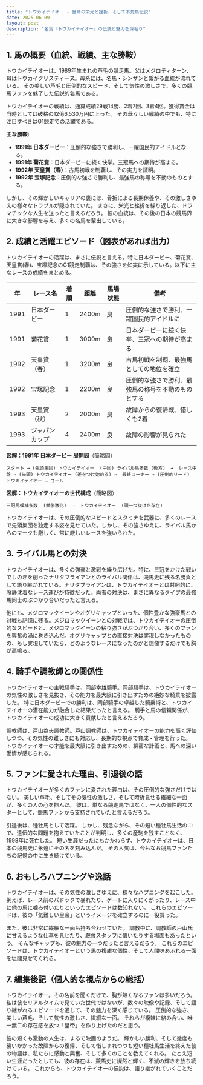 ```yaml
---
title: "トウカイテイオー - 皇帝の栄光と挫折、そして不死鳥伝説"
date: 2025-06-09
layout: post
description: "名馬『トウカイテイオー』の伝説と魅力を深堀り"
---
```


## 1. 馬の概要（血統、戦績、主な勝鞍）

トウカイテイオーは、1989年生まれの芦毛の競走馬。父はメジロティターン、母はトウカイクリスティーヌ。母系には、名馬・シンザンと繋がる血統が流れている。  その美しい芦毛と圧倒的なスピード、そして気性の激しさで、多くの競馬ファンを魅了した伝説的名馬である。

トウカイテイオーの戦績は、通算成績29戦14勝、2着7回、3着4回。獲得賞金は当時としては破格の12億6,530万円に上った。  その華々しい戦績の中でも、特に注目すべきはG1競走での活躍である。

**主な勝鞍:**

* **1991年 日本ダービー**：圧倒的な強さで勝利し、一躍国民的アイドルとなる。
* **1991年 菊花賞**：日本ダービーに続く快挙。三冠馬への期待が高まる。
* **1992年 天皇賞（春）**：古馬初戦を制覇し、その実力を証明。
* **1992年 宝塚記念**：圧倒的な強さで勝利し、最強馬の称号を不動のものとする。


しかし、その輝かしいキャリアの裏には、骨折による長期休養や、その激しさゆえの様々なトラブルが隠されていた。  まさに、栄光と挫折を繰り返した、ドラマチックな人生を送ったと言えるだろう。  彼の血統は、その後の日本の競馬界に大きな影響を与え、多くの名馬を輩出している。


## 2. 成績と活躍エピソード（図表があれば出力）

トウカイテイオーの活躍は、まさに伝説と言える。特に日本ダービー、菊花賞、天皇賞(春)、宝塚記念のG1競走制覇は、その強さを如実に示している。以下に主なレースの成績をまとめる。

| 年 | レース名           | 着順 | 距離 | 馬場状態 | 備考                                                                 |
|---|--------------------|-----|------|----------|----------------------------------------------------------------------|
| 1991 | 日本ダービー         | 1   | 2400m| 良       | 圧倒的な強さで勝利、一躍国民的アイドルに                               |
| 1991 | 菊花賞             | 1   | 3000m| 良       | 日本ダービーに続く快挙、三冠への期待が高まる                              |
| 1992 | 天皇賞（春）       | 1   | 3200m| 良       | 古馬初戦を制覇、最強馬としての地位を確立                               |
| 1992 | 宝塚記念           | 1   | 2200m| 良       | 圧倒的な強さで勝利、最強馬の称号を不動のものとする                        |
| 1993 | 天皇賞（秋）       | 2   | 2000m| 良       | 故障からの復帰戦、惜しくも2着                                         |
| 1993 | ジャパンカップ       | 4   | 2400m| 良       | 故障の影響が見られた                                                   |


**図解：1991年 日本ダービー 展開図**（簡略図）

```
スタート → (先頭集団) トウカイテイオー  (中団) ライバル馬多数 (後方)  →  レース中盤 → (先頭) トウカイテイオー (差をつけ始める) →  最終コーナー → (圧倒的リード) トウカイテイオー → ゴール
```

**図解：トウカイテイオーの世代構成**（簡略図）

```
三冠馬候補多数  (競争激化)  →  トウカイテイオー  (頭一つ抜けた存在)
```

トウカイテイオーは、その圧倒的なスピードとスタミナを武器に、多くのレースで先頭集団を独走する姿を見せていた。しかし、その強さゆえに、ライバル馬からのマークも厳しく、常に厳しいレースを強いられた。


## 3. ライバル馬との対決

トウカイテイオーは、多くの強豪と激戦を繰り広げた。特に、三冠をかけた戦いでしのぎを削ったナリタブライアンとのライバル関係は、競馬史に残る名勝負として語り継がれている。ナリタブライアンは、トウカイテイオーとは対照的に、冷静沈着なレース運びが特徴だった。両者の対決は、まさに異なるタイプの最強馬同士のぶつかり合いだったと言える。

他にも、メジロマックイーンやオグリキャップといった、個性豊かな強豪馬との対戦も記憶に残る。メジロマックイーンとの対戦では、トウカイテイオーの圧倒的なスピードと、メジロマックイーンの粘り強さがぶつかり合い、多くのファンを興奮の渦に巻き込んだ。オグリキャップとの直接対決は実現しなかったものの、もし実現していたら、どのようなレースになったのかと想像するだけでも胸が高鳴る。


## 4. 騎手や調教師との関係性

トウカイテイオーの主戦騎手は、岡部幸雄騎手。岡部騎手は、トウカイテイオーの気性の激しさを見抜き、その能力を最大限に引き出すための絶妙な騎乗を披露した。  特に日本ダービーでの勝利は、岡部騎手の卓越した騎乗術と、トウカイテイオーの潜在能力が融合した結果だったと言える。  騎手と馬の信頼関係が、トウカイテイオーの成功に大きく貢献したと言えるだろう。

調教師は、戸山為夫調教師。戸山調教師は、トウカイテイオーの能力を高く評価しつつ、その気性の難しさにも対応し、長期的な視点で育成・管理を行った。  トウカイテイオーの才能を最大限に引き出すための、綿密な計画と、馬への深い愛情が感じられる。


## 5. ファンに愛された理由、引退後の話

トウカイテイオーが多くのファンに愛された理由は、その圧倒的な強さだけではない。  美しい芦毛、そしてその気性の激しさ、そして時折見せる繊細な一面が、多くの人の心を掴んだ。  彼は、単なる競走馬ではなく、一人の個性的なスターとして、競馬ファンから支持されていたと言えるだろう。

引退後は、種牡馬として活躍。  しかし、残念ながら、その短い種牡馬生活の中で、遺伝的な問題を抱えていたことが判明し、多くの産駒を残すことなく、1998年に死亡した。  短い生涯だったにもかかわらず、トウカイテイオーは、日本の競馬史に永遠にその名を刻み込んだ。  その人気は、今もなお競馬ファンたちの記憶の中に生き続けている。


## 6. おもしろハプニングや逸話

トウカイテイオーは、その気性の激しさゆえに、様々なハプニングを起こした。  例えば、レース前のパドックで暴れたり、ゲートに入りにくがったり、レース中に他の馬に噛み付いたりといったエピソードは数知れない。  これらのエピソードは、彼の「気難しい皇帝」というイメージを確立するのに一役買った。

また、彼は非常に繊細な一面も持ち合わせていた。  調教中に、調教師の戸山氏に甘えるような仕草を見せたり、厩舎スタッフに懐いたりする場面もあったという。  そんなギャップも、彼の魅力の一つだったと言えるだろう。  これらのエピソードは、トウカイテイオーという馬の複雑な個性、そして人間味あふれる一面を垣間見せてくれる。


## 7. 編集後記（個人的な視点からの総括）

トウカイテイオー。その名前を聞くだけで、胸が熱くなるファンは多いだろう。私は彼をリアルタイムで見ていた世代ではないが、数々の映像や記録、そして語り継がれるエピソードを通して、その魅力を深く感じている。  圧倒的な強さ、美しい芦毛、そして気性の激しさ、繊細な一面。  それらが複雑に絡み合い、唯一無二の存在感を放つ「皇帝」を作り上げたのだと思う。

彼の短くも激動の人生は、まるで映画のようだ。  輝かしい勝利、そして幾度も襲いかかった故障からの復帰、そして惜しまれつつも短い種牡馬生活を終えた彼の物語は、私たちに感動と興奮、そして多くのことを教えてくれる。  たとえ短い生涯だったとしても、彼の存在は、競馬史に燦然と輝く、不滅の輝きを放ち続けている。  これからも、トウカイテイオーの伝説は、語り継がれていくことだろう。

